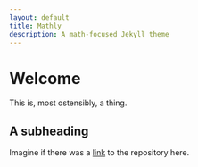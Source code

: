 ```yaml
---
layout: default
title: Mathly
description: A math-focused Jekyll theme
---
```


# Welcome

This is, most ostensibly, a thing.

## A subheading

Imagine if there was a [link](https://github.com/sadeshmukh/tonic-starter) to the repository here.
